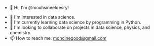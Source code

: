 - 👋 Hi, I'm @mouhsineelqesry!

* 👀 I'm interested in data science.
* 🌱 I'm currently learning data science by programming in Python.
* 💞️ I'm looking to collaborate on projects in data science, physics, and chemistry.
* 📫 How to reach me: mohcinegood@gmail.com

<!---
mouhsineelqesry/mouhsineelqesry is a ✨ special ✨ repository because its `README.md` (this file) appears on your GitHub profile.
You can click the Preview link to take a look at your changes.
--->
